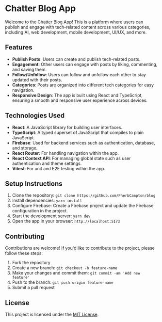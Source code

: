 # Chatter Blog App

Welcome to the Chatter Blog App! This is a platform where users can publish and engage with tech-related content across various categories, including AI, web development, mobile development, UI/UX, and more.

## Features

- **Publish Posts**: Users can create and publish tech-related posts.
- **Engagement**: Other users can engage with posts by liking, commenting, and saving them.
- **Follow/Unfollow**: Users can follow and unfollow each other to stay updated with their posts.
- **Categories**: Posts are organized into different tech categories for easy navigation.
- **Responsive Design**: The app is built using React and TypeScript, ensuring a smooth and responsive user experience across devices.

## Technologies Used

- **React**: A JavaScript library for building user interfaces.
- **TypeScript**: A typed superset of JavaScript that compiles to plain JavaScript.
- **Firebase**: Used for backend services such as authentication, database, and storage.
- **React Router**: For handling navigation within the app.
- **React Context API**: For managing global state such as user authentication and theme settings.
- **Vitest**: For unit and E2E testing within the app.

## Setup Instructions

1. Clone the repository: `git clone https://github.com/PherbCampton/blog`
2. Install dependencies: `yarn install`
3. Configure Firebase: Create a Firebase project and update the Firebase configuration in the project.
4. Start the development server: `yarn dev`
5. Open the app in your browser: `http://localhost:5173`

## Contributing

Contributions are welcome! If you'd like to contribute to the project, please follow these steps:

1. Fork the repository
2. Create a new branch: `git checkout -b feature-name`
3. Make your changes and commit them: `git commit -am 'Add new feature'`
4. Push to the branch: `git push origin feature-name`
5. Submit a pull request

## License

This project is licensed under the [MIT License](LICENSE).
